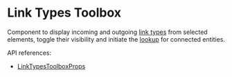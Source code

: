 # Link Types Toolbox

Component to display incoming and outgoing [link types](/docs/api/workspace/type-aliases/LinkTypeIri.md) from selected elements, toggle their visibility and initiate the [lookup](/docs/components/instances-search.md) for connected entities.

API references:
  - [LinkTypesToolboxProps](/docs/api/workspace/interfaces/LinkTypesToolboxProps)
